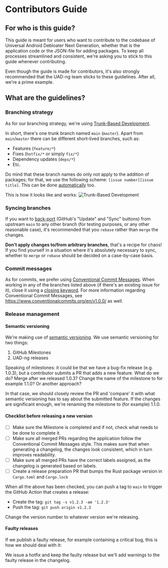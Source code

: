 # Contributors Guide

## For who is this guide?

This guide is meant for users who want to contribute to the codebase of Universal Android Debloater Next Generation, whether that is the application code or the JSON-file for adding packages. To keep all processes streamlined and consistent, we're asking you to stick to this guide whenever contributing.

Even though the guide is made for contributors, it's also strongly recommended that the UAD-ng team sticks to these guidelines. After all, we're a prime example.

## What are the guidelines?

### Branching strategy

As for our branching strategy, we're using [Trunk-Based Development](https://trunkbaseddevelopment.com/#one-line-summary).

In short, there's one trunk branch named `main` (`master`). Apart from `main`/`master` there can be different short-lived branches, such as:

- Features (`feature/*`)
- Fixes (`hotfix/*` or simply `fix/*`)
- Dependency updates (`deps/*`)
- Etc.

Do mind that these branch names do only not apply to the addition of packages; for that, we use the following scheme: `[issue number][issue title]`. This can be done [automatically](https://docs.github.com/en/issues/tracking-your-work-with-issues/creating-a-branch-for-an-issue) too.

This is how it looks like and works:
![Trunk-Based Development](https://trunkbaseddevelopment.com/trunk1c.png)


### Syncing branches
If you want to [back-port](https://en.wikipedia.org/wiki/Backporting) (GitHub's "Update" and "Sync" buttons) from upstream `main` to any other branch (for testing purposes, or any other reasonable case), it's recommended that you `rebase` rather than `merge` the changes.

**Don't apply changes to/from arbitrary branches**, that's a recipe for chaos! If you find yourself in a situation where it's absolutely necessary to sync, whether to `merge` or `rebase` should be decided on a case-by-case basis.


### Commit messages

As for commits, we prefer using [Conventional Commit Messages](https://gist.github.com/qoomon/5dfcdf8eec66a051ecd85625518cfd13). When working in any of the branches listed above (if there's an existing issue for it), close it using a [closing keyword](https://docs.github.com/en/issues/tracking-your-work-with-issues/linking-a-pull-request-to-an-issue#linking-a-pull-request-to-an-issue-using-a-keyword). For more information regarding Conventional Commit Messages, see <https://www.conventionalcommits.org/en/v1.0.0/> as well.

### Release management

#### Semantic versioning

We're making use of [semantic versioning](https://semver.org/). We use semantic versioning for two things:

1. GitHub Milestones
1. UAD-ng releases

Speaking of milestones: it could be that we have a bug-fix release (e.g. 1.0.3), but a contributor submits a PR that adds a new feature. What do we do? Merge after we released 1.0.3? Change the name of the milestone to for example 1.1.0? Or another approach?

In that case, we should closely review the PR and 'compare' it with what semantic versioning has to say about the submitted feature. If the changes are significant enough, we're renaming the milestone to (for example) 1.1.0.

#### Checklist before releasing a new version

- [ ] Make sure the Milestone is completed and if not, check what needs to be done to complete it.
- [ ] Make sure all merged PRs regarding the application follow the Conventional Commit Messages style. This makes sure that when generating a changelog, the changes look consistent, which in turn improves readability.
- [ ] Make sure all merged PRs have the correct labels assigned, as the changelog is generated based on labels.
- [ ] Create a release preparation PR that bumps the Rust package version in `Cargo.toml` and `Cargo.lock`

When all the above has been checked, you can push a tag to `main` to trigger the GitHub Action that creates a release:

- Create the tag: `git tag -s v1.2.3 -am '1.2.3'`
- Push the tag: `git push origin v1.2.3`

Change the version number to whatever version we're releasing.

#### Faulty releases

If we publish a faulty release, for example containing a critical bug, this is how we should deal with it:

We issue a hotfix and keep the faulty release but we'll add warnings to the faulty release in the changelog.
